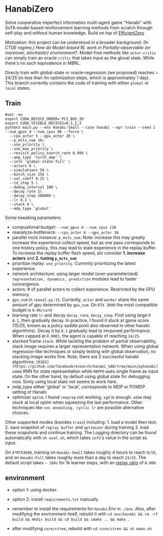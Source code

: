 # HanabiZero

Solve cooperative imperfect information multi-agent game "Hanabi" with SoTA model-based reinforcement learning methods from scratch through self-play and without human knowledge. Build on top of [EfficientZero](https://github.com/YeWR/EfficientZero)

Motivation: this project can be understood in a broader background: *(In CTDE regime,) How do Model-based RL work in Partially-observable (or moreover, stochastic) environment?*. Model-free methods like `actor-critic` can simply train an oracle `critic` that takes input as the gloval state. While there's no such equivalence in MBRL.

Direcly train with global-state or oracle-regression (we proposed) reaches ~ 24/25 (in less than 1m optimization steps, which is approximately 1 day). This branch currently contains the code of training with either `global` or `local` states.

## Train

```
#set -ex
export CUDA_DEVICE_ORDER='PCI_BUS_ID'
export CUDA_VISIBLE_DEVICES=0,1,2,3
python3 main.py --env Hanabi-Small --case hanabi --opr train --seed 1 --num_gpus 4 --num_cpus 96 --force \
  --cpu_actor 5 --gpu_actor 20 \
  --p_mcts_num 16\
  --use_priority \
  --use_max_priority \
  --revisit_policy_search_rate 0.999 \
  --amp_type 'torch_amp' \
  --info 'global-state-full' \
  --actors 8 \
  --simulations 50 \
  --batch_size 256 \
  --val_coeff 0.25 \
  --td_step 5 \
  --debug_interval 100 \
  --decay_rate 1\
  --decay_step 200000 \
  --lr 0.1 \
  --stack 4 \
  --mdp_type 'global'
```

Some tweaking parameters:
- compuational budget: `--num_gpus 4 --num_cpus 110`
- reanalyze-bottleneck: `--cpu_actor 6 --gpu_actor 16`
- parallel mcts instance: `p_mcts_num`. Note: increase this may greatly increase the experience collect speed, but as one pass corresponds to one history policy, this may lead to stale experience in the replay buffer. To increase the replay buffer flash speed, plz consider **1. increase actors** and **2. tuning `p_mcts_num`**
- prioritize replay: `use_priority`. Currently prioritizing the latest experience.
- network architecture: using larger model (over-parameterized) `representation, dynamics, prediction` modules lead to faster convergence.
- actors: # of parallel actors to collect experience. Restricted by the GPU memory.
- `gpu_num` in `reanal.py:15`. Currently, `actor` and `worker` share the same amount of gpu determined by `gpu_num`. On `RTX 3090` the most compatible budget is `0.06/card`
- learning rate `lr` and decay `decay_rate`, `decay_step`. First using large lr `0.1`, then gradually decay. In practice, I found it stuck at game score (15/25, known as a policy saddle point also observed in other hanabi algorithms). Decay it by `0.1` gradually lead to imrpoved performance. When capped at `0.0001`, the agent is capable of reaching `24/25`.
- stacked frame `stack`. While tackling the problem of partial observability, stack image requires a larger representation network. When using global regression-like techniques or simply testing with global observation, no stacking image works fine. Note, there are 2 successful hanabi algorithms: `[R2D2](https://github.com/facebookresearch/hanabi_SAD/tree/main/pyhanabi)` uses RNN for state representation while `MAPPO` uses single frame as input state. On the other hand, by default using global state for debugging now. Simly using local state not seems to work here. 
- mdp_type either 'global' or 'local', corresponds to MDP or POMDP setting of Hanabi
- optimizer `optim`. I found `rmsprop` not working, `sgd` is enough. `adam` may stuck at local optim when squeezing the last performance. Other techniques like `cos annealing, cyclic lr` are possible alternative choices.

Other supported modes (besides `train`) including: 1. load a model then test. 2. save snapshot of `replay buffer` and `optimizer` during training 3. load these snapshots and continue training. The Logging directory can be found automatically with `sh eval.sh`, which takes `info`'s value in the script as input.

On `4*RTX3090`, training on `Hanabi-Small` takes roughly 4 hours to reach `9/10`, and on `Hanabi-Full` takes roughly more than a day to reach `23/25`. The default script takes `~ 160s` for 1k learner steps, with an [replay ratio](https://acsweb.ucsd.edu/~wfedus/pdf/replay.pdf) of `0.008`.  

## environment

- option 1: using docker.
- option 2: install `requirements.txt` manually

- remember to install the requirements for `Hanabi` Env in `./env`. Also, after modifying the environment itself, rebuild it with `cd env/hanabi && rm -rf build && mkdir build && cd build && cmake .. && make `.
- after modifying `core/ctree`, rebuild with `cd core/ctree && sh make.sh`